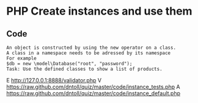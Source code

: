 # PHP Create instances and use them

## Code
	An object is constructed by using the new operator on a class. 
	A class in a namespace needs to be adressed by its namespace
	For example 
	$db = new \model\Database("root", "password");
	Task: Use the defined classes to show a list of products.
E http://127.0.0.1:8888/validator.php
V https://raw.github.com/dntoll/quiz/master/code/instance_tests.php
A https://raw.github.com/dntoll/quiz/master/code/instance_default.php
